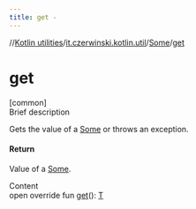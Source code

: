```yaml
---
title: get -
---
```

//[Kotlin utilities](../../index.html)/[it.czerwinski.kotlin.util](../index.html)/[Some](index.html)/[get](get.html)



# get  
[common]  
Brief description  


Gets the value of a [Some](index.html) or throws an exception.



#### Return  


Value of a [Some](index.html).

  
Content  
open override fun [get](get.html)(): [T](index.html)  



